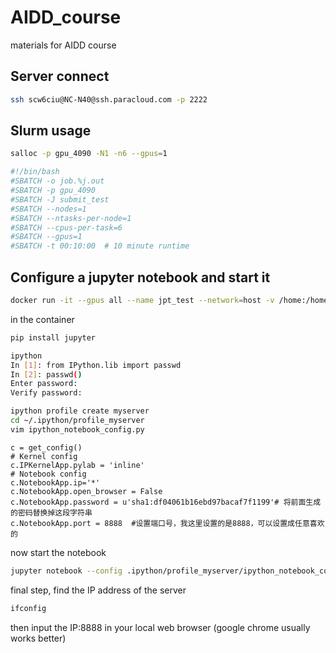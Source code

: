 # AIDD_course
materials for AIDD course

## Server connect
```bash
ssh scw6ciu@NC-N40@ssh.paracloud.com -p 2222
```

## Slurm usage
```bash
salloc -p gpu_4090 -N1 -n6 --gpus=1
```

```bash
#!/bin/bash
#SBATCH -o job.%j.out
#SBATCH -p gpu_4090
#SBATCH -J submit_test
#SBATCH --nodes=1 
#SBATCH --ntasks-per-node=1
#SBATCH --cpus-per-task=6
#SBATCH --gpus=1
#SBATCH -t 00:10:00  # 10 minute runtime
```

## Configure a jupyter notebook and start it
```bash
docker run -it --gpus all --name jpt_test --network=host -v /home:/home image_name:tag bash
```

in the container
```bash
pip install jupyter
```

```bash
ipython
In [1]: from IPython.lib import passwd 
In [2]: passwd() 
Enter password: 
Verify password: 
```

```bash
ipython profile create myserver
cd ~/.ipython/profile_myserver
vim ipython_notebook_config.py
```

```vim
c = get_config()
# Kernel config
c.IPKernelApp.pylab = 'inline'
# Notebook config
c.NotebookApp.ip='*'
c.NotebookApp.open_browser = False
c.NotebookApp.password = u'sha1:df04061b16ebd97bacaf7f1199'# 将前面生成的密码替换掉这段字符串
c.NotebookApp.port = 8888  #设置端口号，我这里设置的是8888，可以设置成任意喜欢的
```

now start the notebook
```bash
jupyter notebook --config .ipython/profile_myserver/ipython_notebook_config.py
```

final step, find the IP address of the server
```bash
ifconfig
```

then input the IP:8888 in your local web browser (google chrome usually works better)
